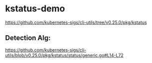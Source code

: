 # kstatus-demo

https://github.com/kubernetes-sigs/cli-utils/tree/v0.25.0/pkg/kstatus

## Detection Alg:
https://github.com/kubernetes-sigs/cli-utils/blob/v0.25.0/pkg/kstatus/status/generic.go#L14-L72
